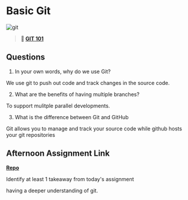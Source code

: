 # Basic Git

![git](https://git-scm.com/images/branching-illustration@2x.png)

> **📖 [GIT 101](https://codeworksacademy.com/fs-student-guide/resources/wk1/01-GIT)**

## Questions

1. In your own words, why do we use Git?

We use git to push out code and track changes in the source code.

2. What are the benefits of having multiple branches?

To support mulitple parallel developments.

3. What is the difference between Git and GitHub

Git allows you to manage and track your source code while github hosts your git repositories
## Afternoon Assignment Link

**[Repo](https://github.com/moathabdulrazak/fs-journal)**

Identify at least 1 takeaway from today's assignment

having a deeper understanding of git.